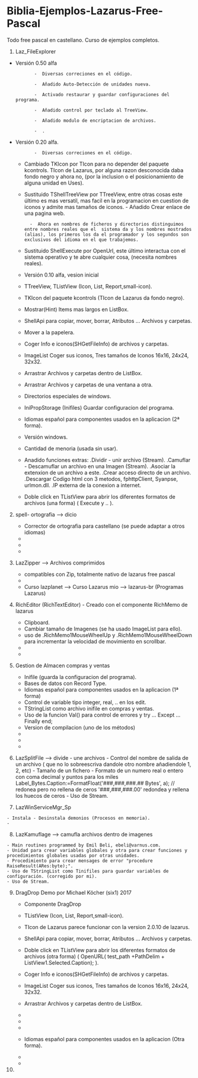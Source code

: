 # Biblia-Ejemplos-Lazarus-Free-Pascal
Todo free pascal en castellano. Curso de ejemplos completos.






01. Laz_FileExplorer

- Versión 0.50 alfa

             -  Diversas correciones en el código.
 
             -  Añadido Auto-Detección de unidades nueva.

             -  Activado restaurar y guardar configuraciones del programa.

             -  Añadido control por teclado al TreeView.

             -  Añadido modulo de encriptacion de archivos.

             -  .







- Versión 0.20 alfa.

             -  Diversas correciones en el código.

 	- Cambiado TKIcon por TIcon para no depender del paquete kcontrols. TIcon de Lazarus, por alguna razon desconocida daba fondo negro y ahora no, (por la inclusion o el posicionamiento de alguna unidad en Uses).

 	-  Sustituido TShellTreeView por TTreeView, entre otras cosas este último es mas versatil, mas facil en la programacion en cuestion de iconos y admite mas tamaños de iconos.
             -  Añadido Crear enlace de una pagina web.

             -  Ahora en nombres de ficheros y directorios distinguimos entre nombres reales que el  sistema da y los nombres mostrados (alias), los primeros los da el programador y los segundos son exclusivos del idioma en el que trabajemos.

	 -  Sustituido ShellExecute por OpenUrl, este último interactua con el sistema operativo y te abre cualquier cosa, (necesita nombres reales).



 
   - Versión 0.10 alfa, vesion inicial 

	- TTreeView, TListView (Icon, List, Report,small-icon).
	- TKIcon del paquete kcontrols (TIcon de Lazarus da fondo negro).
	- Mostrar(Hint) Items mas largos en ListBox.
	- ShellApi para copiar, mover, borrar, Atributos ... Archivos y carpetas.
	- Mover a la papelera.
	- Coger Info e iconos(SHGetFileInfo) de archivos y carpetas.
	- ImageList Coger sus iconos, Tres tamaños de Iconos 16x16, 24x24, 32x32. 
	- Arrastrar Archivos y carpetas dentro de ListBox.
	- Arrastrar Archivos y carpetas de una ventana a otra.
	- Directorios especiales de windows.
	- IniPropStorage (Inifiles) Guardar configuracion del programa.
	- Idiomas español para componentes usados en la aplicacion (2ª forma).
	- Versión windows.
	- Cantidad de menoria (usada sin usar).

	- Anadido funciones extras:
               .Dividir - unir archivo (Stream).
               .Camuflar - Descamuflar un archivo en una Imagen (Stream).
               .Asociar la extenxion de un archivo  a este. 
               .Crear acceso directo de un archivo.
               .Descargar Codigo html con 3 metodos, fphttpClient, Syanpse, urlmon.dll.
               .IP externa de la conexion a internet.

	- Doble click en TListView para abrir los diferentes formatos de archivos (una forma)
          ( Execute y .. ). 


	



02. spell- ortografia	--> dicio
	-  Corrector de ortografia para castellano (se puede adaptar a otros idiomas)
	-
	-
	-




03. LazZipper    --> Archivos comprimidos  
	- compatibles con Zip, totalmente nativo de lazarus free pascal
	-
	- Curso lazplanet --> Curso Lazarus mio -->  lazarus-br (Programas Lazarus)



04. RichEditor  (RichTextEditor)
        - Creado con el componente RichMemo de lazarus
	- Clipboard.
	- Cambiar tamaño de Imagenes (se ha usado ImageList para ello).
	- uso de .RichMemo1MouseWheelUp y .RichMemo1MouseWheelDown para incrementar la velocidad
de movimiento en scrollbar.
	-
	-



05. Gestion de Almacen compras y ventas
	- Inifile (guarda la configuracion del programa).
	- Bases de datos con Record Type.
	- Idiomas español para componentes usados en la aplicacion (1ª forma)
	- Control de variable tipo integer, real, ..  en los edit.
	- TStringList como archivo inifile en compras y ventas.
	- Uso de la funcion Val() para control de errores y try ...  Except ... Finally end;
	- Version de compilacion (uno de los métodos)
	-
	-
	-





06.  LazSplitFile  --> divide - une archivos
	- Control del nombre de salida de un archivo ( que no lo sobreescriva dandole otro nombre añadiendole 1, 2, etc)
	- Tamaño de un fichero 
	- Formato de un numero real o entero con coma decimal y puntos para los miles
           Label_Bytes.Caption:=FormatFloat('###,###,###.## Bytes', a);  //  redonea pero no rellena de ceros 
                                                            '###,###,###.00' redondea y rellena los huecos de ceros
	- Uso de Stream.







07.   LazWinServiceMgr_Sp

	- Instala - Desinstala demonios (Procesos en memoria).
	- 





08.  LazKamuflage  --> camufla archivos dentro de imagenes

	- Main routines programmed by Emil Beli, ebeli@varnus.com. 
	- Unidad para crear variables globales y otra para crear funciones y procedimientos globales usadas por otras unidades. 
	- Procedimiento para crear mensages de error "procedure RaiseResult(ARes:byte);".
	- Uso de TStringList como Tinifiles para guardar variables de configuración. (corregido por mi).
	- Uso de Stream.





09. DragDrop Demo por Michael Köcher (six1) 2017

	- Componente DragDrop
	- TListView (Icon, List, Report,small-icon).
	- TIcon de Lazarus parece funcionar con la version 2.0.10 de lazarus.
	- ShellApi para copiar, mover, borrar, Atributos ... Archivos y carpetas.
	- Doble click en TListView para abrir los diferentes formatos de archivos (otra forma)
          ( OpenURL( test_path +PathDelim + ListView1.Selected.Caption);  ).   
 
	- Coger Info e iconos(SHGetFileInfo) de archivos y carpetas.
	- ImageList Coger sus iconos, Tres tamaños de Iconos 16x16, 24x24, 32x32. 
	- Arrastrar Archivos y carpetas dentro de ListBox.
	- 
	- 
	- 
	- Idiomas español para componentes usados en la aplicacion (Otra forma).
	- 
	- 




10.

